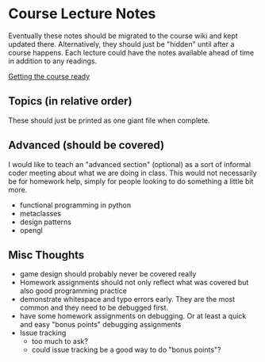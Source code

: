 # Course Lecture Notes

Eventually these notes should be migrated to the course wiki and kept updated there.  Alternatively, they should just be "hidden" until after a course happens.  Each lecture could have the notes available ahead of time in addition to any readings.


[Getting the course ready](https://github.com/zego5360/CS112-S12/blob/master/notes/prep.md)

## Topics (in relative order)
These should just be printed as one giant file when complete.




## Advanced (should be covered)
I would like to teach an "advanced section" (optional) as a sort of informal coder meeting about what we are doing in class.  This would not necessarily be for homework help, simply for people looking to do something a little bit more.
 * functional programming in python
 * metaclasses
 * design patterns
 * opengl

## Misc Thoughts
 * game design should probably never be covered really
 * Homework assignments should not only reflect what was covered but also good programming practice
 * demonstrate whitespace and typo errors early.  They are the most common and they need to be debugged first.
 * have some homework assignments on debugging.  Or at least a quick and easy "bonus points" debugging assignments
 * Issue tracking
    * too much to ask?
    * could issue tracking be a good way to do "bonus points"?


